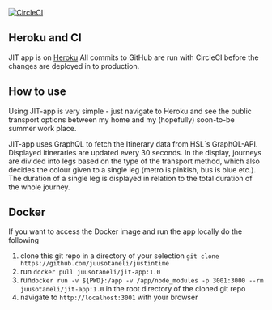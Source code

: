 [![CircleCI](https://circleci.com/gh/juusotaneli/justintime.svg?style=svg&circle-token=6b497b6e8478c7742bda3e2eeaaa91faf772c0e9)](https://circleci.com/gh/juusotaneli/justintime)

## Heroku and CI
JIT app is on [Heroku](https://justintime-app.herokuapp.com/)
All commits to GitHub are run with CircleCI before the changes are deployed in to production.

## How to use

Using JIT-app is very simple - just navigate to Heroku and see the public transport options between my home and my (hopefully) soon-to-be summer work place.

JIT-app uses GraphQL to fetch the Itinerary data from HSL´s GraphQL-API. Displayed itineraries are updated every 30 seconds. In the display, journeys are divided into legs based on the type of the transport method, which also decides the colour given to a single leg (metro is pinkish, bus is blue etc.). The duration of a single leg is displayed in relation to the total duration of the whole journey.

## Docker

If you want to access the Docker image and run the app locally do the following

1. clone this git repo in a directory of your selection `git clone https://github.com/juusotaneli/justintime`
2. run `docker pull juusotaneli/jit-app:1.0`
2. run`docker run -v ${PWD}:/app -v /app/node_modules -p 3001:3000 --rm juusotaneli/jit-app:1.0` in the root directory of the   cloned git repo
3. navigate to `http://localhost:3001` with your browser
